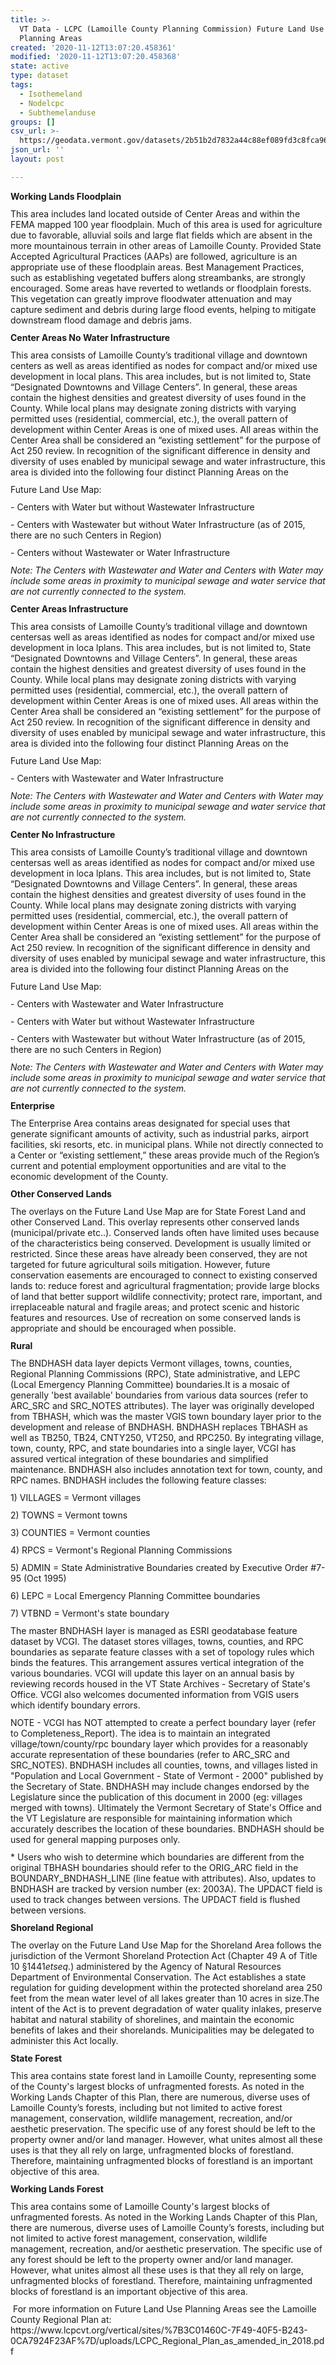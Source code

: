 ```yaml
---
title: >-
  VT Data - LCPC (Lamoille County Planning Commission) Future Land Use Plan -
  Planning Areas
created: '2020-11-12T13:07:20.458361'
modified: '2020-11-12T13:07:20.458368'
state: active
type: dataset
tags:
  - Isothemeland
  - Nodelcpc
  - Subthemelanduse
groups: []
csv_url: >-
  https://geodata.vermont.gov/datasets/2b51b2d7832a44c88ef089fd3c8fca96_0.csv?outSR=%7B%22latestWkid%22%3A3857%2C%22wkid%22%3A102100%7D
json_url: ''
layout: post

---
```

<div style='text-align:Left;'><p style='font-weight:bold;margin:0 0 11 0;'><span><span>Working Lands Floodplain</span></span></p><p style='margin:0 0 11 0;'><span><span>This area includes land located outside of Center Areas and within the FEMA mapped 100 year floodplain. Much of this area is used for agriculture due to favorable, alluvial soils and large flat fields which are absent in the more mountainous terrain in other areas of Lamoille County. Provided State Accepted Agricultural Practices (AAPs) are followed, agriculture is an appropriate use of these floodplain areas. Best Management Practices, such as establishing vegetated buffers along streambanks, are strongly encouraged. Some areas have reverted to wetlands or floodplain forests. This vegetation can greatly improve floodwater attenuation and may capture sediment and debris during large flood events, helping to mitigate downstream flood damage and debris jams. </span></span></p><p style='font-weight:bold;margin:0 0 11 0;'><span><span>Center Areas No Water Infrastructure</span></span></p><p style='margin:0 0 11 0;'><span><span>This area consists of Lamoille County’s traditional village and downtown centers as well as areas identified as nodes for compact and/or mixed use development in local plans. This area includes, but is not limited to, State “Designated Downtowns and Village Centers”. In general, these areas contain the highest densities and greatest diversity of uses found in the County. While local plans may designate zoning districts with varying permitted uses (residential, commercial, etc.), the overall pattern of development within Center Areas is one of mixed uses. All areas within the Center Area shall be considered an “existing settlement” for the purpose of Act 250 review. In recognition of the significant difference in density and diversity of uses enabled by municipal sewage and water infrastructure, this area is divided into the following four distinct Planning Areas on the </span></span></p><p style='margin:0 0 11 0;'><span><span>Future Land Use Map:</span></span></p><p style='margin:0 0 11 0;'><span><span>- Centers with Water but without Wastewater Infrastructure</span></span></p><p style='margin:0 0 11 0;'><span><span>- Centers with Wastewater but without Water Infrastructure (as of 2015, there are no such Centers in Region)</span></span></p><p style='margin:0 0 11 0;'><span><span>- Centers without Wastewater or Water Infrastructure</span></span></p><p style='font-style:italic;margin:0 0 11 0;'><span><span>Note: The Centers with Wastewater and Water and Centers with Water may include some areas in proximity to municipal sewage and water service that are not currently connected to the system. </span></span></p><p style='font-weight:bold;margin:0 0 11 0;'><span><span>Center Areas Infrastructure</span></span></p><p style='margin:0 0 11 0;'><span><span>This area consists of Lamoille County’s traditional village and downtown centersas well as areas identified as nodes for compact and/or mixed use development in loca lplans. This area includes, but is not limited to, State “Designated Downtowns and Village Centers”. In general, these areas contain the highest densities and greatest diversity of uses found in the County. While local plans may designate zoning districts with varying permitted uses (residential, commercial, etc.), the overall pattern of development within Center Areas is one of mixed uses. All areas within the Center Area shall be considered an “existing settlement” for the purpose of Act 250 review. In recognition of the significant difference in density and diversity of uses enabled by municipal sewage and water infrastructure, this area is divided into the following four distinct Planning Areas on the </span></span></p><p style='margin:0 0 11 0;'><span><span>Future Land Use Map:</span></span></p><p style='margin:0 0 11 0;'><span><span>- Centers with Wastewater and Water Infrastructure</span></span></p><p style='margin:0 0 11 0;'><span style='font-style:italic;'><span>Note: The Centers with Wastewater and Water and Centers with Water may include some areas in proximity to municipal sewage and water service that are not currently connected to the system. </span></span></p><p style='font-weight:bold;margin:0 0 11 0;'><span><span>Center No Infrastructure</span></span></p><p style='margin:0 0 11 0;'><span><span>This area consists of Lamoille County’s traditional village and downtown centersas well as areas identified as nodes for compact and/or mixed use development in loca lplans. This area includes, but is not limited to, State “Designated Downtowns and Village Centers”. In general, these areas contain the highest densities and greatest diversity of uses found in the County. While local plans may designate zoning districts with varying permitted uses (residential, commercial, etc.), the overall pattern of development within Center Areas is one of mixed uses. All areas within the Center Area shall be considered an “existing settlement” for the purpose of Act 250 review. In recognition of the significant difference in density and diversity of uses enabled by municipal sewage and water infrastructure, this area is divided into the following four distinct Planning Areas on the </span></span></p><p style='margin:0 0 11 0;'><span><span>Future Land Use Map:</span></span></p><p style='margin:0 0 11 0;'><span><span>- Centers with Wastewater and Water Infrastructure</span></span></p><p style='margin:0 0 11 0;'><span><span>- Centers with Water but without Wastewater Infrastructure</span></span></p><p style='margin:0 0 11 0;'><span><span>- Centers with Wastewater but without Water Infrastructure (as of 2015, there are no such Centers in Region)</span></span></p><p style='font-style:italic;margin:0 0 11 0;'><span><span>Note: The Centers with Wastewater and Water and Centers with Water may include some areas in proximity to municipal sewage and water service that are not currently connected to the system.</span></span></p><p style='font-weight:bold;margin:0 0 11 0;'><span><span>Enterprise</span></span></p><p style='margin:0 0 11 0;'><span><span>The Enterprise Area contains areas designated for special uses that generate significant amounts of activity, such as industrial parks, airport facilities, ski resorts, etc. in municipal plans. While not directly connected to a Center or “existing settlement,” these areas provide much of the Region’s current and potential employment opportunities and are vital to the economic development of the County.</span></span></p><p style='font-weight:bold;margin:0 0 11 0;'><span><span>Other Conserved Lands</span></span></p><p style='margin:0 0 11 0;'><span><span>The overlays on the Future Land Use Map are for State Forest Land and other Conserved Land. This overlay represents other conserved lands (municipal/private etc..). Conserved lands often have limited uses because of the characteristics being conserved. Development is usually limited or restricted. Since these areas have already been conserved, they are not targeted for future agricultural soils mitigation. However, future conservation easements are encouraged to connect to existing conserved lands to: reduce forest and agricultural fragmentation; provide large blocks of land that better support wildlife connectivity; protect rare, important, and irreplaceable natural and fragile areas; and protect scenic and historic features and resources. Use of recreation on some conserved lands is appropriate and should be encouraged when possible. </span></span></p><p style='font-weight:bold;margin:0 0 11 0;'><span><span>Rural</span></span></p><p style='margin:0 0 11 0;'><span><span>The BNDHASH data layer depicts Vermont villages, towns, counties, Regional Planning Commissions (RPC), State administrative, and LEPC (Local Emergency Planning Committee) boundaries.It is a mosaic of generally 'best available' boundaries from various data sources (refer to ARC_SRC and SRC_NOTES attributes).  The layer was originally developed from TBHASH, which was the master VGIS town boundary layer prior to the development and release of BNDHASH. BNDHASH replaces TBHASH as well as TB250, TB24, CNTY250, VT250, and RPC250. By integrating village, town, county, RPC, and state boundaries into a single layer, VCGI has assured vertical integration of these boundaries and simplified maintenance. BNDHASH also includes annotation text for town, county, and RPC names. BNDHASH includes the following feature classes:</span></span></p><p style='margin:0 0 11 0;'><span><span>1) VILLAGES = Vermont villages</span></span></p><p style='margin:0 0 11 0;'><span><span>2) TOWNS = Vermont towns</span></span></p><p style='margin:0 0 11 0;'><span><span>3) COUNTIES = Vermont counties</span></span></p><p style='margin:0 0 11 0;'><span><span>4) RPCS = Vermont's Regional Planning Commissions</span></span></p><p style='margin:0 0 11 0;'><span><span>5) ADMIN = State Administrative Boundaries created by Executive Order #7-95 (Oct 1995)</span></span></p><p style='margin:0 0 11 0;'><span><span>6) LEPC = Local Emergency Planning Committee boundaries</span></span></p><p style='margin:0 0 11 0;'><span><span>7) VTBND = Vermont's state boundary</span></span></p><p style='margin:0 0 11 0;'><span><span>The master BNDHASH layer is managed as ESRI geodatabase feature dataset by VCGI.  The dataset stores villages, towns, counties, and RPC boundaries as separate feature classes with a set of topology rules which binds the features. This arrangement assures vertical integration of the various boundaries.  VCGI will update this layer on an annual basis by reviewing records housed in the VT State Archives - Secretary of State's Office. VCGI also welcomes documented information from VGIS users which identify boundary errors.</span></span></p><p style='margin:0 0 11 0;'><span><span>NOTE - VCGI has NOT attempted to create a perfect boundary layer (refer to Completeness_Report). The idea is to maintain an integrated village/town/county/rpc boundary layer which provides for a reasonably accurate representation of these boundaries (refer to ARC_SRC and SRC_NOTES). BNDHASH includes all counties, towns, and villages listed in &quot;Population and Local Government - State of Vermont - 2000&quot; published by the Secretary of State. BNDHASH may include changes endorsed by the Legislature since the publication of this document in 2000 (eg: villages merged with towns). Ultimately the Vermont Secretary of State's Office and the VT Legislature are responsible for maintaining information which accurately describes the location of these boundaries.  BNDHASH should be used for general mapping purposes only.</span></span></p><p style='margin:0 0 11 0;'><span><span>* Users who wish to determine which boundaries are different from the original TBHASH boundaries should refer to the ORIG_ARC field in the BOUNDARY_BNDHASH_LINE (line featue with attributes).  Also, updates to BNDHASH are tracked by version number (ex: 2003A).  The UPDACT field is used to track changes between versions.  The UPDACT field is flushed between versions. </span></span></p><p style='margin:0 0 11 0;'><span style='font-weight:bold;'><span>Shoreland Regional</span></span><span><span> </span></span></p><p style='margin:0 0 11 0;'><span><span>The overlay on the Future Land Use Map for the Shoreland Area follows the jurisdiction of the Vermont</span></span><span><span> </span></span><span><span>Shoreland Protection Act (Chapter 49 A of Title 10 §1441</span></span><span style='font-style:italic;'><span>etseq.</span></span><span><span>) administered by the Agency of Natural</span></span><span><span> </span></span><span><span>Resources Department of Environmental Conservation. The Act establishes a state regulation for guiding</span></span><span><span> </span></span><span><span>development within the protected shoreland area 250 feet from the mean water level of all lakes greater than 10</span></span><span><span> </span></span><span><span>acres in size.The intent of the Act is to prevent degradation of water quality inlakes, preserve habitat and natural</span></span><span><span> </span></span><span><span>stability of shorelines, and maintain the economic benefits of lakes and their shorelands. Municipalities may be delegated to administer this Act locally. </span></span></p><p style='font-weight:bold;margin:0 0 11 0;'><span><span>State Forest</span></span></p><p style='margin:0 0 11 0;'><span><span>This area contains state forest land in Lamoille County, representing some of the County's largest blocks of unfragmented forests. As noted in the Working Lands Chapter of this Plan, there are numerous, diverse uses of Lamoille County’s forests, including but not limited to active forest management, conservation, wildlife management, recreation, and/or aesthetic preservation. The specific use of any forest should be left to the property owner and/or land manager. However, what unites almost all these uses is that they all rely on large, unfragmented blocks of forestland. Therefore, maintaining unfragmented blocks of forestland is an important objective of this area. </span></span></p><p style='font-weight:bold;margin:0 0 11 0;'><span><span>Working Lands Forest</span></span></p><p style='margin:0 0 11 0;'><span>This area contains some of Lamoille County's  largest blocks of unfragmented forests. As noted in the Working Lands Chapter of this Plan, there are numerous, diverse uses of Lamoille County’s forests, including but not limited to active forest management, conservation, wildlife management, recreation, and/or aesthetic preservation. The specific use of any forest should be left to the property owner and/or land manager. However, what unites almost all these uses is that they all rely on large, unfragmented blocks of forestland. Therefore, maintaining unfragmented blocks of forestland is an important objective of this area. </span></p><p style='margin:0 0 11 0;'><span> For more information on Future Land Use Planning Areas see the Lamoille County Regional Plan at: https://www.lcpcvt.org/vertical/sites/%7B3C01460C-7F49-40F5-B243-0CA7924F23AF%7D/uploads/LCPC_Regional_Plan_as_amended_in_2018.pdf</span></p></div>
